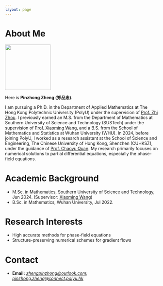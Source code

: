 ```yaml
---
layout: page
---
```


# About Me

<img src="https://zhengpinzhong.github.io/images/zpz.jpg" class="floatpic" style="width: auto; height: 150px;" >

Here is **Pinzhong Zheng (郑品忠)**.

I am pursuing a Ph.D. in the Department of Applied Mathematics at The Hong Kong Polytechnic University (PolyU) under the supervision of [Prof. Zhi Zhou](https://sites.google.com/site/zhizhou0125/home). I previously earned an M.S. from the Department of Mathematics at Southern University of Science and Technology (SUSTech) under the supervision of [Prof. Xiaoming Wang](https://sites.mst.edu/wangxiaoming/), and a B.S. from the School of Mathematics and Statistics at Wuhan University (WHU). In 2024, before joining PolyU, I worked as a research assistant at the School of Science and Engineering, The Chinese University of Hong Kong, Shenzhen (CUHKSZ), under the guidance of [Prof. Chaoyu Quan](https://sites.google.com/site/quanchaoyu/home). My research primarily focuses on numerical solutions to partial differential equations, especially the phase-field equations.



# Academic Background

- M.Sc. in Mathematics, Southern University of Science and Technology, Jun 2024. (Supervisor: [Xiaoming Wang](https://sites.mst.edu/wangxiaoming/))
- B.Sc. in Mathematics, Wuhan University, Jul 2022.


# Research Interests

- High accurate methods for phase-field equations
- Structure-preserving numerical schemes for gradient flows


# Contact

- **Email:** *zhengpinzhong@outlook.com; pinzhong.zheng@connect.polyu.hk*
